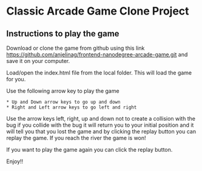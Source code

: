 # Classic Arcade Game Clone Project

## Instructions to play the game

Download or clone the game from github using this link https://github.com/anjelinag/frontend-nanodegree-arcade-game.git and save it on your computer. 

Load/open the index.html file from the local folder. This will load the game for you. 

Use the following arrow key to play the game

	* Up and Down arrow keys to go up and down
	* Right and Left arrow keys to go left and right 

Use the arrow keys left, right, up and down not to create a collision with the bug 
if you collide with the bug it will return you to your initial position and it will tell  you that you lost the game and by clicking the replay button you can replay the game. If you reach the river the game is won! 

If you want to play the game again you can click the replay button. 

Enjoy!!
